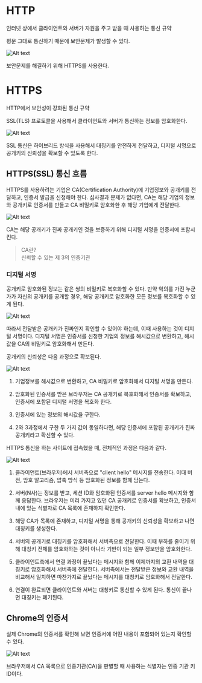 # HTTP

인터넷 상에서 클라이언트와 서버가 자원을 주고 받을 때 사용하는 통신 규약

평문 그대로 통신하기 때문에 보안문제가 발생할 수 있다.

![Alt text](<이미지/HTTP 통신.png>)

보안문제를 해결하기 위해 HTTPS를 사용한다.

# HTTPS

HTTP에서 보안성이 강화된 통신 규약

SSL(TLS) 프로토콜을 사용해서 클라이언트와 서버가 통신하는 정보를 암호화한다.

![Alt text](<이미지/HTTPS 통신.png>)

SSL 통신은 하이브리드 방식을 사용해서 대칭키를 안전하게 전달하고, 디지털 서명으로 공개키의 신뢰성을 확보할 수 있도록 한다.

## HTTPS(SSL) 통신 흐름

HTTPS를 사용하려는 기업은 CA(Certification Authority)에 기업정보와 공개키를 전달하고, 인증서 발급을 신청해야 한다. 심사결과 문제가 없다면, CA는 해당 기업의 정보와 공개키로 인증서를 만들고 CA 비밀키로 암호화한 후 해당 기업에게 전달한다.

![Alt text](<이미지/인증서 발급 과정.png>)

CA는 해당 공개키가 진짜 공개키인 것을 보증하기 위해 디지털 서명을 인증서에 포함시킨다.

> CA란?<br>
신뢰할 수 있는 제 3의 인증기관

### 디지털 서명

공개키로 암호화된 정보는 같은 쌍의 비밀키로 복호화할 수 있다. 만약 악의를 가진 누군가가 자신의 공개키를 공개할 경우, 해당 공개키로 암호화한 모든 정보를 복호화할 수 있게 된다.

![Alt text](<이미지/디지털 서명 필요성.png>)

따라서 전달받은 공개키가 진짜인지 확인할 수 있어야 하는데, 이때 사용하는 것이 디지털 서명이다. 디지털 서명은 인증서를 신청한 기업의 정보를 해시값으로 변환하고, 해시값을 CA의 비밀키로 암호화해서 만든다.

공개키의 신뢰성은 다음 과정으로 확보된다.

![Alt text](<이미지/디지털 서명.png>)

1. 기업정보를 해시값으로 변환하고, CA 비밀키로 암호화해서 디지털 서명을 만든다.

2. 암호화된 인증서를 받은 브라우저는 CA 공개키로 복호화해서 인증서를 확보하고,  인증서에 포함된 디지털 서명을 복호화 한다.

3. 인증서에 있는 정보의 해시값을 구한다.

4. 2와 3과정에서 구한 두 가지 값이 동일하다면, 해당 인증서에 포함된 공개키가 진짜 공개키라고 확신할 수 있다.

HTTPS 통신을 하는 사이트에 접속했을 때, 전체적인 과정은 다음과 같다.

![Alt text](<이미지/HTTPS 통신 흐름.png>)

1. 클라이언트(브라우저)에서 서버측으로 "client hello" 메시지를 전송한다. 이때 버전, 암호 알고리즘, 압축 방식 등 암호화된 정보를 함께 담는다.

2. 서버(N사)는 정보를 받고, 세션 ID와 암호화된 인증서를 server hello 메시지와 함께 응답한다. 브라우저는 미리 가지고 있던 CA 공개키로 인증서를 확보하고, 인증서 내에 있는 식별자로 CA 목록에 존재하지 확인한다.

3. 해당 CA가 목록에 존재하고, 디지털 서명을 통해 공개키의 신뢰성을 확보하고 나면 대칭키를 생성한다.

4. 서버의 공개키로 대칭키를 암호화해서 서버측으로 전달한다. 이때 부하를 줄이기 위해 대칭키 전체를 암호화하는 것이 아니라 기반이 되는 일부 정보만을 암호화한다.

5. 클라이언트측에서 연결 과정이 끝났다는 메시지와 함께 이제까지의 교환 내역을 대칭키로 암호화해서 서버측에 전달한다. 서버측에서는 전달받은 정보와 교환 내역을 비교해서 일치하면 마찬가지로 끝났다는 메시지를 대칭키로 암호화해서 전달한다.

6. 연결이 완료되면 클라이언트와 서버는 대칭키로 통신할 수 있게 된다. 통신이 끝나면 대칭키는 폐기된다.

## Chrome의 인증서

실제 Chrome의 인증서를 확인해 보면 인증서에 어떤 내용이 포함되어 있는지 확인할 수 있다.

![Alt text](<이미지/Chrome 인증서.png>)

브라우저에서 CA 목록으로 인증기관(CA)을 판별할 때 사용하는 식별자는 인증 기관 키 ID이다.
